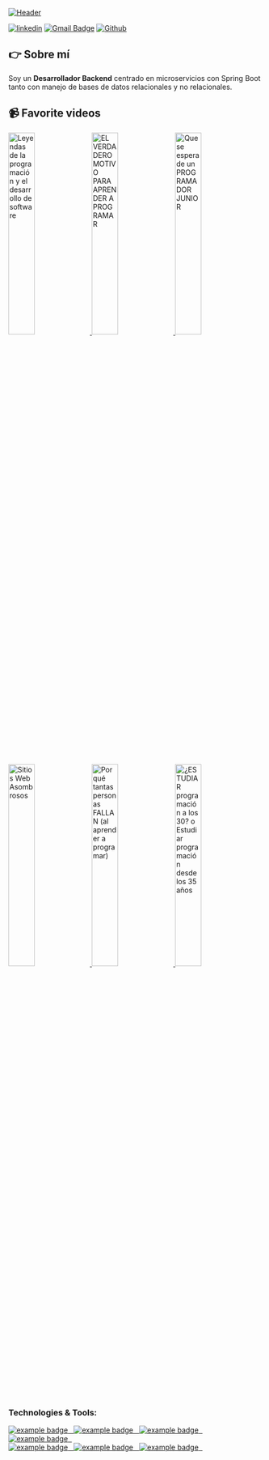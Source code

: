 
<!--
**cristianlambis/cristianlambis** is a ✨ _special_ ✨ repository because its `README.md` (this file) appears on your GitHub profile.

Here are some ideas to get you started:

- 🔭 I’m currently working on ...
- 🌱 I’m currently learning ...
- 👯 I’m looking to collaborate on ...
- 🤔 I’m looking for help with ...
- 💬 Ask me about ...
- 📫 How to reach me: ...
- 😄 Pronouns: ...
- ⚡ Fun fact: ...
-->

[![Header](https://i.postimg.cc/3Rmx5K8S/Welcome-3.png "Header")](https://www.canva.com/design/DAFUx_xfGTE/watch)

[![linkedin](https://img.shields.io/static/v1?label=&message=linkedin&color=0e76a8&logo=linkedin&logoColor=white&style=for-the-badge)](https://www.linkedin.com/in/cristianlambis)
[![Gmail Badge](https://img.shields.io/badge/-gmail-c14438?style=for-the-badge&logo=Gmail&logoColor=ffffff)](mailto:cristianlambis09@gmail.com)  [![Github](https://img.shields.io/badge/-Github-181717?style=for-the-badge&logo=Github&logoColor=white)](https://github.com/cristianlambis)

## 👉 Sobre mí
Soy un **Desarrollador Backend** centrado en microservicios con Spring Boot tanto con manejo de bases de datos relacionales y no relacionales.

## 📹 Favorite videos
<a href='https://www.youtube.com/watch?v=utjwmTdkYws' title="Leyendas de la programación y el desarrollo de software - ver en Youtube" target='_blank'>
  <img width='32%'  src='https://i.ytimg.com/vi/utjwmTdkYws/maxresdefault.jpg' alt='Leyendas de la programación y el desarrollo de software' />
</a>
<a href='https://www.youtube.com/watch?v=AKFkTiNnqVo' title="EL VERDADERO MOTIVO PARA APRENDER A PROGRAMAR - ver en Youtube" target='_blank'>
  <img width='32%'  src='https://i.ytimg.com/vi/AKFkTiNnqVo/maxresdefault.jpg' alt='EL VERDADERO MOTIVO PARA APRENDER A PROGRAMAR' />
</a>
<a href='https://www.youtube.com/watch?v=Mjv2CDobNDk' title="Que se espera de un PROGRAMADOR JUNIOR - ver en Youtube" target='_blank'>
  <img width='32%'  src='https://i.ytimg.com/vi/Mjv2CDobNDk/maxresdefault.jpg' alt='Que se espera de un PROGRAMADOR JUNIOR' />
</a>
<a href='https://www.youtube.com/watch?v=_YwKSdtWr0Q' title="Sitios Web Asombrosos - ver en Youtube" target='_blank'>
  <img width='32%'  src='https://i.ytimg.com/vi/_YwKSdtWr0Q/maxresdefault.jpg' alt='Sitios Web Asombrosos' />
</a>
<a href='https://www.youtube.com/watch?v=I8cTNPL4AFs' title="Por qué tantas personas FALLAN (al aprender a programar) - ver en Youtube" target='_blank'>
  <img width='32%'  src='https://i.ytimg.com/vi/I8cTNPL4AFs/maxresdefault.jpg' alt='Por qué tantas personas FALLAN (al aprender a programar)' />
</a>
<a href='https://www.youtube.com/watch?v=AE8dJC8SqkM' title="¿ESTUDIAR programación a los 30? o Estudiar programación desde los 35 años - ver en Youtube" target='_blank'>
  <img width='32%'  src='https://i.ytimg.com/vi/AE8dJC8SqkM/maxresdefault.jpg' alt='¿ESTUDIAR programación a los 30? o Estudiar programación desde los 35 años' />
</a>

### Technologies & Tools:
  <a href=#> 
    <img src="svg/ java.png" alt="example badge" style="vertical-align:top margin:6px 4px"> &nbsp; 
  </a>
  <a href=#> 
    <img src="svg/ springframework.png" alt="example badge" style="vertical-align:top margin:6px 4px"> &nbsp;
  </a>
  <a href=#> 
    <img src="svg/ springboot.png" alt="example badge" style="vertical-align:top margin:6px 4px"> &nbsp;
  </a>
  <a href=#> 
    <img src="svg/ docker.png" alt="example badge" style="vertical-align:top margin:6px 4px"> &nbsp;
  </a>
  </br>
  <a href=#> 
    <img src="svg/ js.png" alt="example badge" style="vertical-align:top margin:6px 4px"> &nbsp;
  </a>
  <a href=#> 
    <img src="svg/ react.png" alt="example badge" style="vertical-align:top margin:6px 4px"> &nbsp;
  </a>
  <a href=#> 
    <img src="svg/ sass.png" alt="example badge" style="vertical-align:top margin:6px 4px"> &nbsp;
  </a>

 

